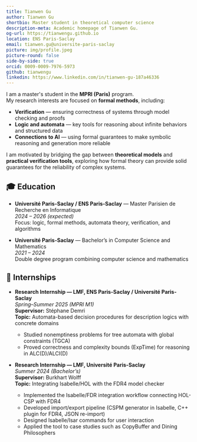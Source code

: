 ```yaml
---
title: Tianwen Gu
author: Tianwen Gu
shortbio: Master student in theoretical computer science
description-meta: Academic homepage of Tianwen Gu.
og-url: https://tianwengu.github.io
location: ENS Paris-Saclay
email: tianwen.gu@universite-paris-saclay
picture: img/profile.jpeg
picture-round: false
side-by-side: true
orcid: 0009-0009-7976-5973
github: tianwengu
linkedin: https://www.linkedin.com/in/tianwen-gu-187a46336
---
```


I am a master's student in the **MPRI (Paris)** program.  
My research interests are focused on **formal methods**, including:

- **Verification** — ensuring correctness of systems through model checking and proofs  
- **Logic and automata** — key tools for reasoning about infinite behaviors and structured data  
- **Connections to AI** — using formal guarantees to make symbolic reasoning and generation more reliable  

I am motivated by bridging the gap between **theoretical models** and **practical verification tools**, exploring how formal theory can provide solid guarantees for the reliability of complex systems.

## 🎓 Education

- **Université Paris-Saclay / ENS Paris-Saclay** — Master Parisien de Recherche en Informatique  
  *2024 – 2026 (expected)*  
  Focus: logic, formal methods, automata theory, verification, and algorithms  

- **Université Paris-Saclay** — Bachelor’s in Computer Science and Mathematics  
  *2021 – 2024*  
  Double degree program combining computer science and mathematics

## 💼 Internships

- **Research Internship — LMF, ENS Paris-Saclay / Université Paris-Saclay**  
  *Spring–Summer 2025 (MPRI M1)*  
  **Supervisor:** Stéphane Demri  
  **Topic:** Automata-based decision procedures for description logics with concrete domains  
  - Studied nonemptiness problems for tree automata with global constraints (TGCA)  
  - Proved correctness and complexity bounds (ExpTime) for reasoning in ALC(D)/ALCI(D)

- **Research Internship — LMF, Université Paris-Saclay**  
  *Summer 2024 (Bachelor’s)*  
  **Supervisor:** Burkhart Wolff  
  **Topic:** Integrating Isabelle/HOL with the FDR4 model checker  
  - Implemented the Isabelle/FDR integration workflow connecting HOL-CSP with FDR4  
  - Developed import/export pipeline (CSPM generator in Isabelle, C++ plugin for FDR4, JSON re-import)  
  - Designed Isabelle/Isar commands for user interaction  
  - Applied the tool to case studies such as CopyBuffer and Dining Philosophers


